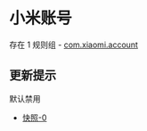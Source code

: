 # 小米账号

存在 1 规则组 - [com.xiaomi.account](/src/apps/com.xiaomi.account.ts)

## 更新提示

默认禁用

- [快照-0](https://i.gkd.li/i/12781280)
